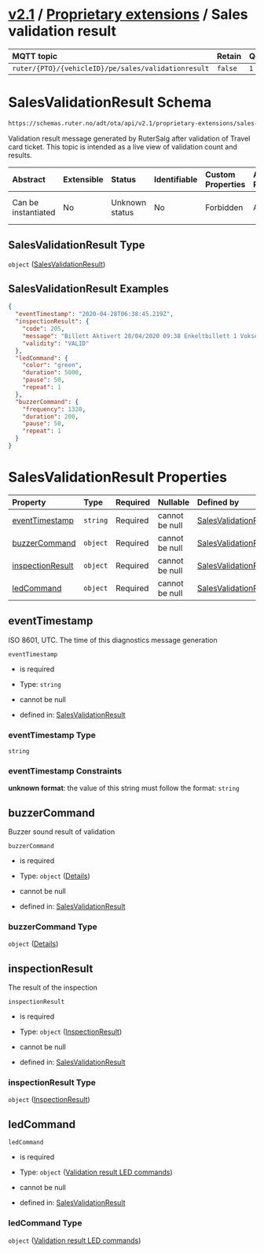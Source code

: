 # [v2.1](../../README.md) / [Proprietary extensions](README.md) / Sales validation result 
 
MQTT topic                                          | Retain   | QoS 
| :------------------------------------------------ | -------- | -------- |
```ruter/{PTO}/{vehicleID}/pe/sales/validationresult```  | ```false``` | ```1```

# SalesValidationResult Schema

```txt
https://schemas.ruter.no/adt/ota/api/v2.1/proprietary-extensions/sales-validation-result.json
```

Validation result message generated by RuterSalg after validation of Travel card ticket. This topic is intended as a live view of validation count and results.

| Abstract            | Extensible | Status         | Identifiable | Custom Properties | Additional Properties | Access Restrictions | Defined In                                                                                                              |
| :------------------ | :--------- | :------------- | :----------- | :---------------- | :-------------------- | :------------------ | :---------------------------------------------------------------------------------------------------------------------- |
| Can be instantiated | No         | Unknown status | No           | Forbidden         | Allowed               | none                | [sales-validation-result.json](../../schema/proprietary-extensions/sales-validation-result.json "open original schema") |

## SalesValidationResult Type

`object` ([SalesValidationResult](sales-validation-result.md))

## SalesValidationResult Examples

```json
{
  "eventTimestamp": "2020-04-28T06:38:45.219Z",
  "inspectionResult": {
    "code": 205,
    "message": "Billett Aktivert 28/04/2020 09:38 Enkeltbillett 1 Voksen ",
    "validity": "VALID"
  },
  "ledCommand": {
    "color": "green",
    "duration": 5000,
    "pause": 50,
    "repeat": 1
  },
  "buzzerCommand": {
    "frequency": 1320,
    "duration": 200,
    "pause": 50,
    "repeat": 1
  }
}
```

# SalesValidationResult Properties

| Property                              | Type     | Required | Nullable       | Defined by                                                                                                                                     |
| :------------------------------------ | :------- | :------- | :------------- | :--------------------------------------------------------------------------------------------------------------------------------------------- |
| [eventTimestamp](#eventtimestamp)     | `string` | Required | cannot be null | [SalesValidationResult](sales-validation-result-properties-eventtimestamp.md "#/properties/timestamp#/properties/eventTimestamp")              |
| [buzzerCommand](#buzzercommand)       | `object` | Required | cannot be null | [SalesValidationResult](sales-validation-result-properties-buzzercommand.md "#/properties/buzzerCommand#/properties/buzzerCommand")            |
| [inspectionResult](#inspectionresult) | `object` | Required | cannot be null | [SalesValidationResult](sales-validation-result-properties-inspectionresult.md "#/properties/inspectionResult#/properties/inspectionResult")   |
| [ledCommand](#ledcommand)             | `object` | Required | cannot be null | [SalesValidationResult](sales-validation-result-properties-validation-result-led-commands.md "#/properties/ledCommand#/properties/ledCommand") |

## eventTimestamp

ISO 8601, UTC. The time of this diagnostics message generation

`eventTimestamp`

*   is required

*   Type: `string`

*   cannot be null

*   defined in: [SalesValidationResult](sales-validation-result-properties-eventtimestamp.md "#/properties/timestamp#/properties/eventTimestamp")

### eventTimestamp Type

`string`

### eventTimestamp Constraints

**unknown format**: the value of this string must follow the format: `string`

## buzzerCommand

Buzzer sound result of validation

`buzzerCommand`

*   is required

*   Type: `object` ([Details](sales-validation-result-properties-buzzercommand.md))

*   cannot be null

*   defined in: [SalesValidationResult](sales-validation-result-properties-buzzercommand.md "#/properties/buzzerCommand#/properties/buzzerCommand")

### buzzerCommand Type

`object` ([Details](sales-validation-result-properties-buzzercommand.md))

## inspectionResult

The result of the inspection

`inspectionResult`

*   is required

*   Type: `object` ([InspectionResult](sales-validation-result-properties-inspectionresult.md))

*   cannot be null

*   defined in: [SalesValidationResult](sales-validation-result-properties-inspectionresult.md "#/properties/inspectionResult#/properties/inspectionResult")

### inspectionResult Type

`object` ([InspectionResult](sales-validation-result-properties-inspectionresult.md))

## ledCommand



`ledCommand`

*   is required

*   Type: `object` ([Validation result LED commands](sales-validation-result-properties-validation-result-led-commands.md))

*   cannot be null

*   defined in: [SalesValidationResult](sales-validation-result-properties-validation-result-led-commands.md "#/properties/ledCommand#/properties/ledCommand")

### ledCommand Type

`object` ([Validation result LED commands](sales-validation-result-properties-validation-result-led-commands.md))
